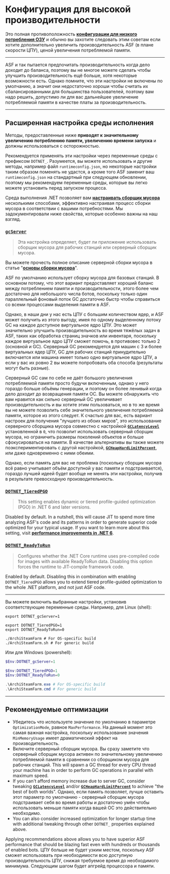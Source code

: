# Конфигурация для высокой производительности

Это полная противоположность **[конфигурации для низкого потребления ОЗУ](https://github.com/JustArchiNET/ArchiSteamFarm/wiki/Low-memory-setup-ru-RU)** и обычно вы захотите следовать этим советам если хотите дополнительно увеличить производительность ASF (в плане скорости ЦПУ), ценой увеличения потребляемой памяти.

---

ASF и так пытается предпочитать производительность когда дело доходит до баланса, поэтому вы не многое можете сделать чтобы улучшить производительность ещё больше, хотя некоторые возможности есть. Однако помните, что эти настройки не включены по умолчанию, а значит они недостаточно хороши чтобы считать их сбалансированными для большинства пользователей, поэтому вам надо решить, допустимо ли для вас дальнейшее увеличение потребляемой памяти в качестве платы за производительность.

---

## Расширенная настройка среды исполнения

Методы, предоставленные ниже **приводят к значительному увеличению потреблению памяти, увеличению времени запуска** и должны использоваться с осторожностью.

Рекомендуется применять эти настройки через переменные среды с префиксом `DOTNET_`. Разумеется, вы можете использовать и другие методы, например файл `runtimeconfig.json`, но некоторые настройки таким образом поменять не удастся, а кроме того ASF заменит ваш `runtimeconfig.json` на стандартный при следующем обновлении, поэтому мы рекомендуем переменные среды, которые вы легко можете установить перед запуском процесса.

Среда выполнения .NET позволяет вам **[настраивать сборщик мусора](https://docs.microsoft.com/dotnet/core/run-time-config/garbage-collector)** несколькими способами, эффективно настраивая процесс сборки мусора в соответствии с вашими потребностями. Мы задокументировали ниже свойства, которые особенно важны на наш взгляд.

### [`gcServer`](https://docs.microsoft.com/dotnet/core/run-time-config/garbage-collector#flavors-of-garbage-collection)

> Эта настройка определяет, будет ли приложение использовать сборщик мусора для рабочих станций или серверный сборщик мусора.

Вы можете прочесть полное описание серверной сборки мусора в статье "**[основы сборки мусора](https://docs.microsoft.com/dotnet/standard/garbage-collection/fundamentals)**".

ASF по умолчанию использует сборку мусора для базовых станций. В основном потому, что этот вариант предоставляет хороший баланс между потреблением памяти и производительности, этого более чем достаточно для небольшого числа ботов, поскольку только один параллельный фоновый поток GC достаточно быстр чтобы справиться со всеми процессами выделения памяти в ASF.

Однако, в наши дни у нас есть ЦПУ c большим количеством ядер, и ASF может получить из этого выгоду, имея по одному выделенному потоку GC на каждое доступное виртуальное ядро ЦПУ. Это может значительно улучшить производительность во время тяжёлых задач в ASF, таких как обработка страниц значков или инвентаря, поскольку каждое виртуальное ядро ЦПУ сможет помочь, в противовес только 2 (основной и GC). Серверный GC рекомендуется для машин с 3 и более виртуальных ядер ЦПУ, GC для рабочих станций принудительно включается или машина имеет только одно виртуальное ядро ЦПУ, а если у вас их ровно 2 вы можете попробовать оба способа (результаты могут быть разные).

Серверный GC сам по себе не даёт большого увеличения потребляемой памяти просто будучи включенным, однако у него гораздо больше объёмы генерации, и поэтому он более ленивый когда дело доходит до возвращения памяти ОС. Вы можете обнаружить что вам нравится как сильно серверный GC увеличивает производительность и вы хотите этим пользоваться, но в то же время вы не можете позволить себе значительного увеличения потребляемой памяти, которое из этого следует. К счастью для вас, есть вариант настроек для получения "лучшего из обоих миров", это использование серверного сборщика мусора совместно с настройкой **[`GCLatencyLevel`](https://github.com/JustArchiNET/ArchiSteamFarm/wiki/Low-memory-setup-ru-RU#gclatencylevel)** установленной в `0`, что позволит использовать серверный сборщик мусора, но ограничить размеры поколений объектов и больше сфокусироваться на памяти. В качестве альтернативы вы также можете поэкспериментировать с другой настройкой, **[`GCHeapHardLimitPercent`](https://github.com/JustArchiNET/ArchiSteamFarm/wiki/Low-memory-setup-ru-RU#gcheaphardlimitpercent)**, или даже одновременно с ними обеими.

Однако, если память для вас не проблема (поскольку сборщик мусора всё равно учитывает объём доступной у вас памяти и подстраивается), гораздо лучшей идеей будет вообще не менять эти настройки, получив в результате превосходную производительность.

### **[`DOTNET_TieredPGO`](https://docs.microsoft.com/dotnet/core/run-time-config/compilation#profile-guided-optimization)**

> This setting enables dynamic or tiered profile-guided optimization (PGO) in .NET 6 and later versions.

Disabled by default. In a nutshell, this will cause JIT to spend more time analyzing ASF's code and its patterns in order to generate superior code optimized for your typical usage. If you want to learn more about this setting, visit **[performance improvements in .NET 6](https://devblogs.microsoft.com/dotnet/performance-improvements-in-net-6)**.

### **[`DOTNET_ReadyToRun`](https://docs.microsoft.com/dotnet/core/run-time-config/compilation#readytorun)**

> Configures whether the .NET Core runtime uses pre-compiled code for images with available ReadyToRun data. Disabling this option forces the runtime to JIT-compile framework code.

Enabled by default. Disabling this in combination with enabling `DOTNET_TieredPGO` allows you to extend tiered profile-guided optimization to the whole .NET platform, and not just ASF code.

---

Вы можете включить выбранные настройки, установив соответствующие переменные среды. Например, для Linux (shell):

```shell
export DOTNET_gcServer=1

export DOTNET_TieredPGO=1
export DOTNET_ReadyToRun=0

./ArchiSteamFarm # For OS-specific build
./ArchiSteamFarm.sh # For generic build
```

Или для Windows (powershell):

```powershell
$Env:DOTNET_gcServer=1

$Env:DOTNET_TieredPGO=1
$Env:DOTNET_ReadyToRun=0

.\ArchiSteamFarm.exe # For OS-specific build
.\ArchiSteamFarm.cmd # For generic build
```

---

## Рекомендуемые оптимизации

- Убедитесь что используете значение по умолчанию в параметре `OptimizationMode`, равное `MaxPerformance`. На данный момент это самая важная настройка, поскольку использование значения `MinMemoryUsage` имеет драматический эффект на производительность.
- Включите серверный сборщик мусора. Вы сразу заметите что серверный сборщик мусора активен по значительному увеличению потребляемой памяти в сравнении со сборщиком мусора для рабочих станций. This will spawn a GC thread for every CPU thread your machine has in order to perform GC operations in parallel with maximum speed.
- If you can't afford memory increase due to server GC, consider tweaking **[`GCLatencyLevel`](https://github.com/JustArchiNET/ArchiSteamFarm/wiki/Low-memory-setup#gclatencylevel)** and/or **[`GCHeapHardLimitPercent`](https://github.com/JustArchiNET/ArchiSteamFarm/wiki/Low-memory-setup#gcheaphardlimitpercent)** to achieve "the best of both worlds". Однако, если память позволяет, лучше оставить этот параметр по умолчанию - серверный сборщик мусора подстраивает себя во время работы и достаточно умён чтобы использовать меньше памяти когда вашей ОС это действительно необходимо.
- You can also consider increased optimization for longer startup time with additional tweaking through other `DOTNET_` properties explained above.

Applying recommendations above allows you to have superior ASF performance that should be blazing fast even with hundreds or thousands of enabled bots. ЦПУ больше не будет узким местом, поскольку ASF сможет использовать при необходимости всю доступную производительность ЦПУ, снижая требуемое время до необходимого минимума. Следующим шагом будет апгрейд процессора и памяти.